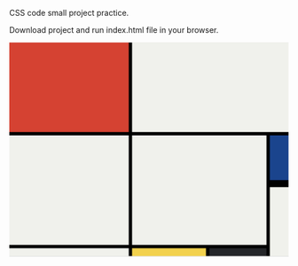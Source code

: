CSS code small project practice.

Download project and run index.html file in your browser.

![image](mondrian.png)
